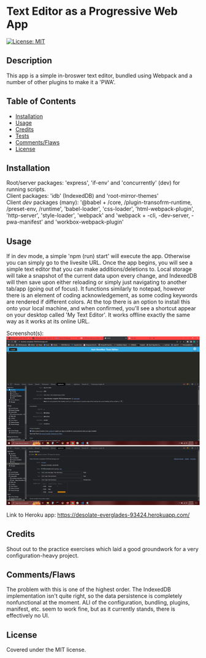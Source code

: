 # Text Editor as a Progressive Web App
[![License: MIT](https://img.shields.io/badge/License-MIT-yellow.svg)](https://opensource.org/licenses/MIT)

## Description
This app is a simple in-broswer text editor, bundled using Webpack and a number of other plugins to make it a 'PWA'. 

## Table of Contents

- [Installation](#installation)
- [Usage](#usage)
- [Credits](#credits)
- [Tests](#tests)
- [Comments/Flaws](#commentsflaws)
- [License](#license)

## Installation

Root/server packages: 'express', 'if-env' and 'concurrently' (dev) for running scripts.  
Client packages: 'idb' (IndexedDB) and 'root-mirror-themes'  
Client _dev_ packages (many): '@babel + /core, /plugin-transofrm-runtime, /preset-env, /runtime', 'babel-loader', 'css-loader', 'html-webpack-plugin', 'http-server', 'style-loader', 'webpack' and 'webpack + -cli, -dev-server, -pwa-manifest' and 'workbox-webpack-plugin'

## Usage

If in dev mode, a simple 'npm (run) start' will execute the app. Otherwise you can simply go to the livesite URL. Once the app begins, you will see a simple text editor that you can make additions/deletions to. Local storage will take a snapshot of the current data upon every change, and IndexedDB will then save upon either reloading or simply just navigating to another tab/app (going out of focus). It functions similarly to notepad, however there is an element of coding acknowledgement, as some coding keywords are rendered if different colors. At the top there is an option to install this onto your local machine, and when confirmed, you'll see a shortcut appear on your desktop called 'My Text Editor'. It works offline exactly the same way as it works at its online URL. 

Screenshot(s):  
![Manifest](./assets/screenshots/manifest.png?raw=true "Manifest in devtools")
![Service worker](./assets/screenshots/service-worker.png?raw=true "Custom service worker in devtools")

Link to Heroku app: https://desolate-everglades-93424.herokuapp.com/  

## Credits

Shout out to the practice exercises which laid a good groundwork for a very configuration-heavy project.

## Comments/Flaws

The problem with this is one of the highest order. The IndexedDB implementation isn't quite right, so the data persistence is completely nonfunctional at the moment. ALl of the configuration, bundling, plugins, manifest, etc. seem to work fine, but as it currently stands, there is effectively no UI.

## License

Covered under the MIT license.

